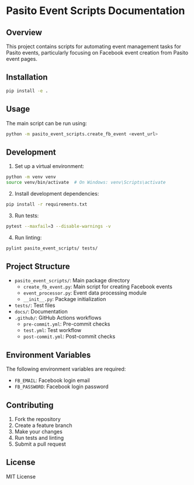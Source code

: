 # Pasito Event Scripts Documentation

## Overview
This project contains scripts for automating event management tasks for Pasito events, particularly focusing on Facebook event creation from Pasito event pages.

## Installation
```bash
pip install -e .
```

## Usage
The main script can be run using:
```bash
python -m pasito_event_scripts.create_fb_event <event_url>
```

## Development
1. Set up a virtual environment:
```bash
python -m venv venv
source venv/bin/activate  # On Windows: venv\Scripts\activate
```

2. Install development dependencies:
```bash
pip install -r requirements.txt
```

3. Run tests:
```bash
pytest --maxfail=3 --disable-warnings -v
```

4. Run linting:
```bash
pylint pasito_event_scripts/ tests/
```

## Project Structure
- `pasito_event_scripts/`: Main package directory
  - `create_fb_event.py`: Main script for creating Facebook events
  - `event_processor.py`: Event data processing module
  - `__init__.py`: Package initialization
- `tests/`: Test files
- `docs/`: Documentation
- `.github/`: GitHub Actions workflows
  - `pre-commit.yml`: Pre-commit checks
  - `test.yml`: Test workflow
  - `post-commit.yml`: Post-commit checks

## Environment Variables
The following environment variables are required:
- `FB_EMAIL`: Facebook login email
- `FB_PASSWORD`: Facebook login password

## Contributing
1. Fork the repository
2. Create a feature branch
3. Make your changes
4. Run tests and linting
5. Submit a pull request

## License
MIT License 